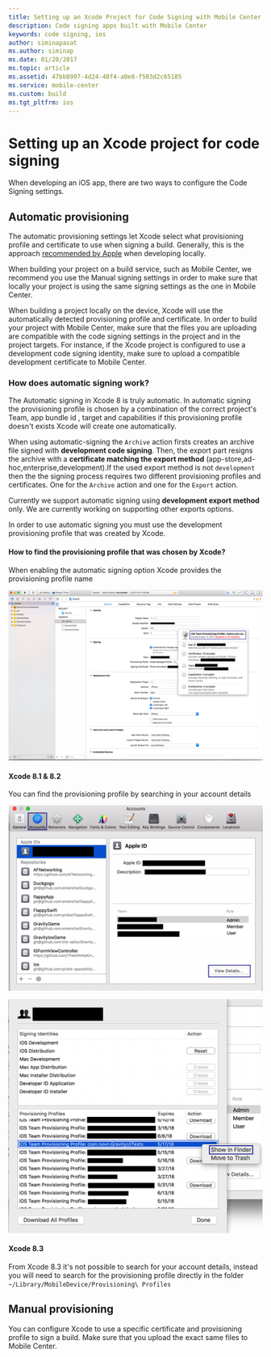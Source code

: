 ```yaml
---
title: Setting up an Xcode Project for Code Signing with Mobile Center
description: Code signing apps built with Mobile Center
keywords: code signing, ios
author: siminapasat
ms.author: siminap
ms.date: 01/20/2017
ms.topic: article
ms.assetid: 47bb8997-4d24-48f4-a0e8-f503d2c65185
ms.service: mobile-center
ms.custom: build
ms.tgt_pltfrm: ios
---
```


# Setting up an Xcode project for code signing

When developing an iOS app, there are two ways to configure the Code Signing settings.

## Automatic provisioning
The automatic provisioning settings let Xcode select what provisioning profile and certificate to use when signing a build. Generally, this is the approach [recommended by Apple](https://developer.apple.com/library/content/qa/qa1814/_index.html) when developing locally.

When building your project on a build service, such as Mobile Center, we recommend you use the Manual signing settings in order to make sure that locally your project is using the same signing settings as the one in Mobile Center.

When building a project locally on the device, Xcode will use the automatically detected provisioning profile and certificate. In order to build your project with Mobile Center, make sure that the files you are uploading are compatible with the code signing settings in the project and in the project targets. For instance, if the Xcode project is configured to use a development code signing identity, make sure to upload a compatible development certificate to Mobile Center.

### How does automatic signing work?
The Automatic signing in Xcode 8 is truly automatic. 
In automatic signing the provisioning profile is chosen by a combination of the correct project's Team, app bundle id , target and capabilities if this provisioning profile doesn't exists Xcode will create one automatically. 

When using automatic-signing the `Archive` action firsts creates an archive file signed with **development code signing**. 
Then, the export part resigns the archive with a **certificate matching the export method** (app-store,ad-hoc,enterprise,development).If the used export method is not `development` then the the signing process requires two different provisioning profiles and certificates. One for the `Archive` action and one for the `Export` action.

Currently we support automatic signing using **development export method** only.
We are currently working on supporting other exports options.

In order to use automatic signing you must use the development provisioning profile that was created by Xcode. 

#### How to find the provisioning profile that was chosen by Xcode?

When enabling the automatic signing option Xcode provides the provisioning profile name

![Xcode 8 find provisioning profile name][xcode-8-provisioning-profile-name]

#### Xcode 8.1 & 8.2
You can find the provisioning profile by searching in your account details

![Xcode 8 search for your account][xcode-8-account]

![Xcode 8 search for your profile account][xcode-8-account-profile]

#### Xcode 8.3 
From Xcode 8.3 it's not possible to search for your account details, instead you will need to search for the provisioning profile directly in the folder `~/Library/MobileDevice/Provisioning\ Profiles`


## Manual provisioning
You can configure Xcode to use a specific certificate and provisioning profile to sign a build. Make sure that you upload the exact same files to Mobile Center.

[xcode-8-provisioning-profile-name]: images/xcode-8-provisioning-profile-name.png

[xcode-8-account]: images/account.png

[xcode-8-account-profile]: images/account-profile.png

